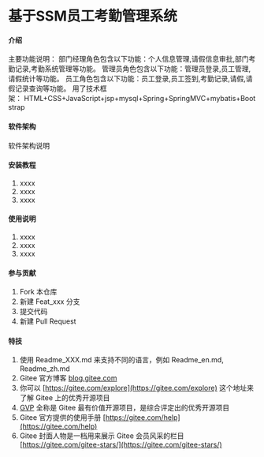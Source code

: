 # 基于SSM员工考勤管理系统

#### 介绍
主要功能说明： 部门经理角色包含以下功能：个人信息管理,请假信息审批,部门考勤记录,考勤系统管理等功能。
管理员角色包含以下功能：管理员登录,员工管理,请假统计等功能。
员工角色包含以下功能：员工登录,员工签到,考勤记录,请假,请假记录查询等功能。
用了技术框架： HTML+CSS+JavaScript+jsp+mysql+Spring+SpringMVC+mybatis+Bootstrap

#### 软件架构
软件架构说明


#### 安装教程

1.  xxxx
2.  xxxx
3.  xxxx

#### 使用说明

1.  xxxx
2.  xxxx
3.  xxxx

#### 参与贡献

1.  Fork 本仓库
2.  新建 Feat_xxx 分支
3.  提交代码
4.  新建 Pull Request


#### 特技

1.  使用 Readme\_XXX.md 来支持不同的语言，例如 Readme\_en.md, Readme\_zh.md
2.  Gitee 官方博客 [blog.gitee.com](https://blog.gitee.com)
3.  你可以 [https://gitee.com/explore](https://gitee.com/explore) 这个地址来了解 Gitee 上的优秀开源项目
4.  [GVP](https://gitee.com/gvp) 全称是 Gitee 最有价值开源项目，是综合评定出的优秀开源项目
5.  Gitee 官方提供的使用手册 [https://gitee.com/help](https://gitee.com/help)
6.  Gitee 封面人物是一档用来展示 Gitee 会员风采的栏目 [https://gitee.com/gitee-stars/](https://gitee.com/gitee-stars/)
